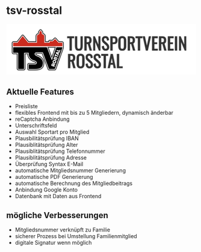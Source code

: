 # tsv-rosstal

![rosstal](/assets_readme/rosstal.png)

## Aktuelle Features 
- Preisliste
- flexibles Frontend mit bis zu 5 Mitgliedern, dynamisch änderbar
- reCaptcha Anbindung
- Unterschriftsfeld
- Auswahl Sportart pro Mitglied
- Plausbilitätsprüfung IBAN
- Plausiblitätsprüfung Alter
- Plausiblitätsprüfung Telefonnummer
- Plausiblitätsprüfung Adresse
- Überprüfung Syntax E-Mail
- automatische Mitgliedsnummer Generierung
- automatische PDF Generierung
- automatische Berechnung des Mitgliedbeitrags
- Anbindung Google Konto
- Datenbank mit Daten aus Frontend


## mögliche Verbesserungen
- Mitgliedsnummer verknüpft zu Familie
- sicherer Prozess bei Umstellung Familienmitglied
- digitale Signatur wenn möglich